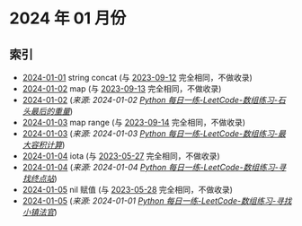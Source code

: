 # 2024 年 01 月份

## 索引

- [2024-01-01](#) string concat (与 [2023-09-12](../09/12/README.md) 完全相同，不做收录)
- [2024-01-02](#) map (与 [2023-09-13](../09/13/README.md) 完全相同，不做收录)
- [2024-01-02](./02/README.md) (_来源: 2024-01-02 [Python 每日一练-LeetCode-数组练习-石头最后的重量](https://www.bilibili.com/video/BV1kw411x7JT/)_)
- [2024-01-03](#) map range (与 [2023-09-14](../09/14/README.md) 完全相同，不做收录)
- [2024-01-03](./03/README.md) (_来源: 2024-01-03 [Python 每日一练-LeetCode-数组练习-最大容积计算](https://www.bilibili.com/video/BV1EC4y1S7cq/)_)
- [2024-01-04](#) iota (与 [2023-05-27](../05/27/README.md) 完全相同，不做收录)
- [2024-01-04](./04/README.md) (_来源: 2024-01-04 [Python 每日一练-LeetCode-数组练习-寻找终点站](https://www.bilibili.com/video/BV13e411B78X/)_)
- [2024-01-05](#) nil 赋值 (与 [2023-05-28](../05/28/README.md) 完全相同，不做收录)
- [2024-01-05](./05/README.md) (_来源: 2024-01-01 [Python 每日一练-LeetCode-数组练习-寻找小镇法官](https://www.bilibili.com/video/BV1Ya4y1r7UN/)_)
